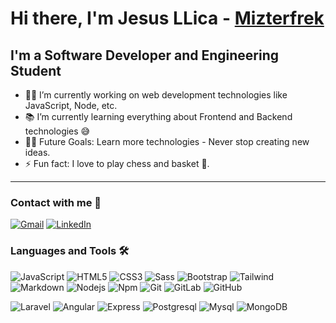 # Hi there, I'm Jesus LLica - [Mizterfrek][website]

## I'm a Software Developer and Engineering Student  

- 👨‍💻 I’m currently working on web development technologies like JavaScript, Node, etc.
- 📚 I’m currently learning everything about Frontend and Backend technologies 😅
- 💪🏼 Future Goals: Learn more technologies - Never stop creating new ideas.
- ⚡ Fun fact: I love to play chess and basket 🏀.

---

### Contact with me 📝
[![Gmail](https://img.shields.io/badge/-GMAIL-D14836?style=for-the-badge&logo=gmail&logoColor=white)](mailto:jllicagarcia9506@gmail.com)
[![LinkedIn](https://img.shields.io/badge/-LINKEDIN-0077B5?style=for-the-badge&logo=linkedin&logoColor=white)](https://www.linkedin.com/in/jllicagarcia/)

### Languages and Tools 🛠 


![JavaScript](https://img.shields.io/badge/-JavaScript-%23F7DF1C?style=flat-square&logo=javascript&logoColor=000000&labelColor=%23F7DF1C&color=%23FFCE5A)
![HTML5](https://img.shields.io/badge/-HTML5-%23E44D27?style=flat-square&logo=html5&logoColor=ffffff)
![CSS3](https://img.shields.io/badge/-CSS3-%231572B6?style=flat-square&logo=css3)
![Sass](https://img.shields.io/badge/-Sass-%23CC6699?style=flat-square&logo=sass&logoColor=ffffff)
![Bootstrap](https://img.shields.io/badge/-Bootstrap-563D7C?style=flat-square&logo=Bootstrap)
![Tailwind](https://img.shields.io/badge/-Tailwind-e0f2fe?style=flat-square&logo=TailwindCSS)
![Markdown](https://img.shields.io/badge/-Markdown-000000?style=flat-square&logo=markdown)
![Nodejs](https://img.shields.io/badge/-Nodejs-339933?style=flat-square&logo=Node.js&logoColor=ffffff)
![Npm](https://img.shields.io/badge/-npm-CB3837?style=flat-square&logo=npm)
![Git](https://img.shields.io/badge/-Git-%23F05032?style=flat-square&logo=git&logoColor=%23ffffff)
![GitLab](https://img.shields.io/badge/-GitLab-FCA121?style=flat-square&logo=gitlab)
![GitHub](https://img.shields.io/badge/-GitHub-181717?style=flat-square&logo=github)

![Laravel](https://img.shields.io/badge/-Laravel-181717?style=flat-square&logo=laravel)
![Angular](https://img.shields.io/badge/-Angular-f637e3?style=flat-square&logo=angular&logoColor=fffff)
![Express](https://img.shields.io/badge/-Express-000000?style=flat-square&logo=express)
![Postgresql](https://img.shields.io/badge/-Postgresql-ffffff?style=flat-square&logo=postgresql)
![Mysql](https://img.shields.io/badge/-Mysql-454545?style=flat-square&logo=mysql)
![MongoDB](https://img.shields.io/badge/-MongoDB-c2c2c2?style=flat-square&logo=mongodb)

[website]: https://mizterfrek.com/
